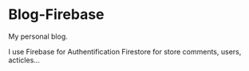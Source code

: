 # Blog-Firebase
My personal blog.

I use Firebase for Authentification 
Firestore for store comments, users, acticles...
